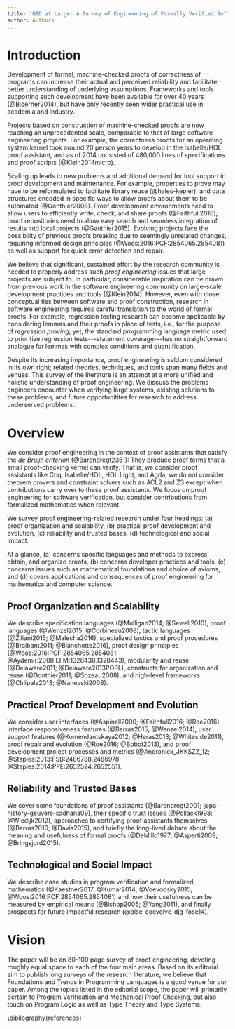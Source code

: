 ```yaml
---
title: 'QED at Large: A Survey of Engineering of Formally Verified Software'
author: Authors
...
```


# Introduction

Development of formal, machine-checked proofs of correctness of programs can increase their actual and perceived reliability and facilitate better understanding of underlying assumptions. Frameworks and tools supporting such development have been available for over 40 years (@Bjoerner2014), but have only recently seen wider practical use in academia and industry.

Projects based on construction of machine-checked proofs are now reaching an unprecedented scale, comparable to that of large software engineering projects. For example, the correctness proofs for an operating system kernel took around 20 person years to develop in the Isabelle/HOL proof assistant, and as of 2014 consisted of 480,000 lines of specifications and proof scripts (@Klein2014micro). 

Scaling up leads to new problems and additional demand for tool support in proof development and maintenance. For example, properties to prove may have to be reformulated to facilitate library reuse (@hales-kepler), and data structures encoded in specific ways to allow proofs about them to be automated (@Gonthier2008). Proof development environments need to allow users to efficiently write, check, and share proofs (@Faithfull2016); proof repositories need to allow easy search and seamless integration of results into local projects (@Gauthier2015). Evolving projects face the possibility of previous proofs breaking due to seemingly unrelated changes, requiring informed design principles (@Woos:2016:PCF:2854065.2854081) as well as support for quick error detection and repair.

We believe that significant, sustained effort by the research community is needed to properly address such _proof engineering_ issues that large projects are subject to. In particular, considerable inspiration can be drawn from previous work in the software engineering community on large-scale development practices and tools (@Klein2014). However, even with close conceptual ties between software and proof construction, research in software engineering requires careful translation to the world of formal proofs. For example, regression testing research can become applicable by considering lemmas and their proofs in place of tests, i.e., for the purpose of _regression proving_; yet, the standard programming language metric used to prioritize regression tests---statement coverage---has no straightforward analogue for lemmas with complex conditions and quantification.

Despite its increasing importance, proof engineering is seldom considered in its own right; related theories, techniques, and tools span many fields and venues. This survey of the literature is an attempt at a more unified and holistic understanding of proof engineering. 
We discuss the problems engineers encounter when verifying large systems, existing solutions
to these problems, and future opportunitites for research to address underserved problems.

# Overview

We consider proof engineering in the context of proof assistants that satisfy the _de Bruijn criterion_ (@Barendregt2351):
They produce proof terms that a small proof-checking kernel can verify. That is, we consider proof assistants like
Coq, Isabelle/HOL, HOL Light, and Agda; we do not consider theorem provers and constraint solvers such as ACL2 and Z3
except when contributions carry over to these proof assistants. We focus on proof engineering for software verification, 
but consider contributions from formalized mathematics when relevant.

We survey proof engineering-related research under four headings: (a) proof organization and scalability, (b) practical proof development and evolution, (c) reliability and trusted bases, (d) technological and social impact.

At a glance, (a) concerns specific languages and methods to express, obtain, and organize proofs, (b) concerns developer practices and tools, (c) concerns issues such as mathematical foundations and choice of axioms, and (d) covers applications and consequences of proof engineering for mathematics and computer science.

## Proof Organization and Scalability

We describe specification languages (@Mulligan2014; @Sewell2010), proof languages (@Wenzel2015; @Corbineau2008), tactic languages (@Ziliani2015; @Malecha2016), specialized tactics and proof procedures (@Braibant2011; @Blanchette2016), proof design principles (@Woos:2016:PCF:2854065.2854081; @Aydemir:2008:EFM:1328438.1328443), modularity and reuse (@Delaware2011; @Delaware2013POPL), constructs for organization and reuse (@Gonthier2011; @Sozeau2008), and high-level frameworks (@Chlipala2013; @Nanevski2008).

## Practical Proof Development and Evolution

We consider user interfaces (@Aspinall2000; @Faithfull2016; @Roe2016), interface responsiveness features (@Barras2015; @Wenzel2014), user support features (@Komendantskaya2012; @Heras2013; @Whiteside2011), proof repair and evolution (@Roe2016; @Bobot2013), and proof development project processes and metrics (@Andronick_JKKSZZ_12; @Staples:2013:FSB:2486788.2486978; @Staples:2014:PPE:2652524.2652551).

## Reliability and Trusted Bases

We cover some foundations of proof assistants (@Barendregt2001; @pa-history-geuvers-sadhana09), their specific trust issues (@Pollack1998; @Wiedijk2012), approaches to certifying proof assistants themselves (@Barras2010; @Davis2015), and briefly the long-lived debate about the meaning and usefulness of formal proofs (@DeMillo1977; @Asperti2009; @Bringsjord2015).

## Technological and Social Impact

We describe case studies in program verification and formalized mathematics (@Kaestner2017; @Kumar2014; @Voevodsky2015; @Woos:2016:PCF:2854065.2854081) and how their usefulness can be measured by empirical means (@Bishop2005; @Yang2011), and finally prospects for future impactful research (@plse-coevolve-djg-fose14).

# Vision

The paper will be an 80-100 page survey of proof engineering, devoting roughly equal space to each of the four main areas. Based on its editorial aim to publish long surveys of the research literature, we believe that Foundations and Trends in Programming Languages is a good venue for our paper. Among the topics listed in the editorial scope, the paper will primarily pertain to Program Verification and Mechanical Proof Checking, but also touch on Program Logic as well as Type Theory and Type Systems.

\bibliography{references}
